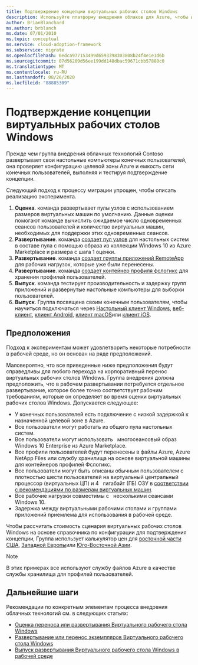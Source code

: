```yaml
---
title: Подтверждение концепции виртуальных рабочих столов Windows
description: Используйте платформу внедрения облаков для Azure, чтобы изучить рекомендации по переносу виртуальных рабочих столов Windows, чтобы сократить сложность и стандартизировать процесс миграции.
author: BrianBlanchard
ms.author: brblanch
ms.date: 07/01/2010
ms.topic: conceptual
ms.service: cloud-adoption-framework
ms.subservice: migrate
ms.openlocfilehash: 6edca977153499d6593398303808b24f4e1e1d6b
ms.sourcegitcommit: 07d56209d56ee199dd148dbac59671cbb57880c0
ms.translationtype: MT
ms.contentlocale: ru-RU
ms.lasthandoff: 08/26/2020
ms.locfileid: "88885309"
---
```

<!-- cSpell:ignore FSLogix onboards remoteapp macos -->

# <a name="windows-virtual-desktop-proof-of-concept"></a>Подтверждение концепции виртуальных рабочих столов Windows

Прежде чем группа внедрения облачных технологий Contoso развертывает свои настольные компьютеры конечных пользователей, она проверяет конфигурацию целевой зоны Azure и емкость сети конечных пользователей, выполняя и тестируя подтверждение концепции.

Следующий подход к процессу миграции упрощен, чтобы описать реализацию эксперимента.

1. **Оценка**. команда развертывает пулы узлов с использованием размеров виртуальных машин по умолчанию. Данные оценки помогают команде вычислить ожидаемое число одновременных сеансов пользователей и количество виртуальных машин, необходимых для поддержки этих одновременных сеансов.
2. **Развертывание**. команда [создает пул узлов](/azure/virtual-desktop/create-host-pools-azure-marketplace) для настольных систем в составе пула с помощью образа из коллекции Windows 10 из Azure Marketplace и размера с шага 1 оценки.
3. **Развертывание**. команда [создает группы приложений RemoteApp](/azure/virtual-desktop/manage-app-groups#create-a-remoteapp-group) для рабочих нагрузок, которые уже были перенесены.
4. **Развертывание**. команда [создает контейнер профиля фслогикс](/azure/virtual-desktop/create-host-pools-user-profile) для хранения профилей пользователей.
5. **Выпуск**. команда тестирует производительность и задержку групп приложений и развернутые настольные компьютеры для выборки пользователей.
6. **Выпуск**. Группа посвящена своим конечным пользователям, чтобы научиться подключаться через [Настольный клиент Windows](/azure/virtual-desktop/connect-windows-7-and-10), [веб-клиент](/azure/virtual-desktop/connect-web), [клиент Android](/azure/virtual-desktop/connect-android), [клиент macOS](/azure/virtual-desktop/connect-macos)или [клиент iOS](/azure/virtual-desktop/connect-ios).

## <a name="assumptions"></a>Предположения

Подход к экспериментам может удовлетворить некоторые потребности в рабочей среде, но он основан на ряде предположений.

Маловероятно, что все приведенные ниже предположения будут справедливы для любого перехода на корпоративный перенос виртуальных рабочих столов Windows. Группа внедрения должна предположить, что в рабочем развертывании потребуется отдельное развертывание, которое более точно соответствует рабочим требованиям, которые он определяет во время оценки виртуальных рабочих столов Windows. Допускается следующее:

- У конечных пользователей есть подключение с низкой задержкой к назначенной целевой зоне в Azure.
- Все пользователи могут работать из общего пула настольных систем.
- Все пользователи могут использовать &nbsp; многосеансовый образ Windows 10 Enterprise из Azure Marketplace.
- Все профили пользователей будут перенесены в файлы Azure, Azure NetApp Files или службу хранилища на основе виртуальной машины для контейнеров профилей Фслогикс.
- Все пользователи могут быть описаны обычным пользователем с плотностью шести пользователей на виртуальный центральный процессор (виртуальных ЦП) и 4 &nbsp; гигабайт (ГБ) ОЗУ в [соответствии с рекомендациями по размерам виртуальных машин](/windows-server/remote/remote-desktop-services/virtual-machine-recs#multi-session-recommendations).
- Все рабочие нагрузки совместимы с &nbsp; несколькими сеансами Windows 10.
- Задержка между виртуальными рабочими столами и группами приложений приемлема для использования в рабочей среде.

Чтобы рассчитать стоимость сценария виртуальных рабочих столов Windows на основе справочника по конфигурации для подтверждения концепции, Группа использует калькулятор цен для [восточной части США](https://azure.com/e/448606254c9a44f88798892bb8e0ef3c), [Западной Европы](https://azure.com/e/61a376d5f5a641e8ac31d1884ade9e55)или [Юго-Восточной Азии](https://azure.com/e/7cf555068922461587d0aa99a476f926).
> [!NOTE]
> В этих примерах все используют службу файлов Azure в качестве службы хранилища для профилей пользователей.

## <a name="next-steps"></a>Дальнейшие шаги

Рекомендации по конкретным элементам процесса внедрения облачных технологий см. в следующих статьях:

- [Оценка переноса или развертывания Виртуального рабочего стола Windows](./migrate-assess.md)
- [Развертывание или перенос экземпляров Виртуального рабочего стола Windows](./migrate-deploy.md)
- [Выпуск развертывания Виртуального рабочего стола Windows в рабочей среде](./migrate-release.md)
